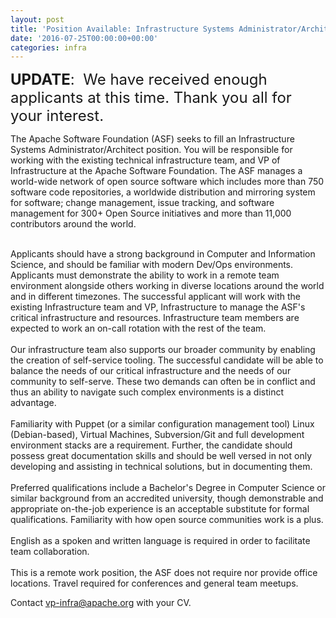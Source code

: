 ```yaml
---
layout: post
title: 'Position Available: Infrastructure Systems Administrator/Architect'
date: '2016-07-25T00:00:00+00:00'
categories: infra
---
```

<p><font size="5"><b>UPDATE</b>: &nbsp;We have received enough applicants at this time. Thank you all for your interest.&nbsp;</font></p> 
  <div> 
    <p>The Apache Software Foundation (ASF) seeks to fill an Infrastructure Systems Administrator/Architect position. You will be responsible for working with the existing technical infrastructure team, and VP of Infrastructure at the Apache Software Foundation. The ASF manages a world-wide network of open source software which includes more than 750 software code repositories, a worldwide distribution and mirroring system for software; change management, issue tracking, and software management for 300+ Open Source initiatives and more than 11,000 contributors around the world.</p> 
  </div> 
  <div><br /></div> 
  <div>Applicants should have a strong background in Computer and Information Science, and should be familiar with modern Dev/Ops environments. Applicants must demonstrate the ability to work in a remote team environment alongside others working in diverse locations around the world and in different timezones. The successful applicant will work with the existing Infrastructure team and VP, Infrastructure to manage the ASF's critical infrastructure and resources. Infrastructure team members are expected to work an on-call rotation with the rest of the team.</div> 
  <div><br /></div> 
  <div>Our infrastructure team also supports our broader community by enabling the creation of self-service tooling. The successful candidate will be able to balance the needs of our critical infrastructure and the needs of our community to self-serve. These two demands can often be in conflict and thus an ability to navigate such complex environments is a distinct advantage.</div> 
  <div><br /></div> 
  <div>Familiarity with Puppet (or a similar configuration management tool) Linux (Debian-based), Virtual Machines, Subversion/Git and full development environment stacks are a requirement. Further, the candidate should possess great documentation skills and should be well versed in not only developing and assisting in technical solutions, but in documenting them.</div> 
  <div><br /></div> 
  <div>Preferred qualifications include a Bachelor's Degree in Computer Science or similar background from an accredited university, though demonstrable and appropriate on-the-job experience is an acceptable substitute for formal qualifications. Familiarity with how open source communities work is a plus.</div> 
  <div><br /></div> 
  <div>English as a spoken and written language is required in order to facilitate team collaboration.</div> 
  <div><br /></div> 
  <div>This is a remote work position, the ASF does not require nor provide office locations. Travel required for conferences and general team meetups.</div> 
  <p>Contact <a href="mailto:vp-infra@apache.org">vp-infra@apache.org</a> with your CV.</p>

